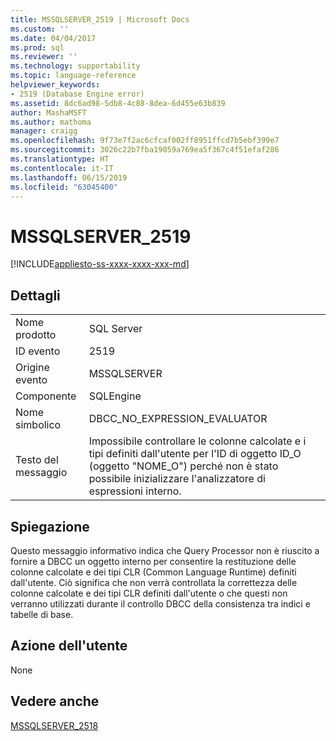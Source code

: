 ```yaml
---
title: MSSQLSERVER_2519 | Microsoft Docs
ms.custom: ''
ms.date: 04/04/2017
ms.prod: sql
ms.reviewer: ''
ms.technology: supportability
ms.topic: language-reference
helpviewer_keywords:
- 2519 (Database Engine error)
ms.assetid: 8dc6ad98-5db8-4c88-8dea-6d455e63b839
author: MashaMSFT
ms.author: mathoma
manager: craigg
ms.openlocfilehash: 9f73e7f2ac6cfcaf002ff8951ffcd7b5ebf399e7
ms.sourcegitcommit: 3026c22b7fba19059a769ea5f367c4f51efaf286
ms.translationtype: HT
ms.contentlocale: it-IT
ms.lasthandoff: 06/15/2019
ms.locfileid: "63045400"
---
```

# <a name="mssqlserver2519"></a>MSSQLSERVER_2519
[!INCLUDE[appliesto-ss-xxxx-xxxx-xxx-md](../../includes/appliesto-ss-xxxx-xxxx-xxx-md.md)]
  
## <a name="details"></a>Dettagli  
  
|||  
|-|-|  
|Nome prodotto|SQL Server|  
|ID evento|2519|  
|Origine evento|MSSQLSERVER|  
|Componente|SQLEngine|  
|Nome simbolico|DBCC_NO_EXPRESSION_EVALUATOR|  
|Testo del messaggio|Impossibile controllare le colonne calcolate e i tipi definiti dall'utente per l'ID di oggetto ID_O (oggetto "NOME_O") perché non è stato possibile inizializzare l'analizzatore di espressioni interno.|  
  
## <a name="explanation"></a>Spiegazione  
Questo messaggio informativo indica che Query Processor non è riuscito a fornire a DBCC un oggetto interno per consentire la restituzione delle colonne calcolate e dei tipi CLR (Common Language Runtime) definiti dall'utente. Ciò significa che non verrà controllata la correttezza delle colonne calcolate e dei tipi CLR definiti dall'utente o che questi non verranno utilizzati durante il controllo DBCC della consistenza tra indici e tabelle di base.  
  
## <a name="user-action"></a>Azione dell'utente  
None  
  
## <a name="see-also"></a>Vedere anche  
[MSSQLSERVER_2518](~/relational-databases/errors-events/mssqlserver-2518-database-engine-error.md)  
  
